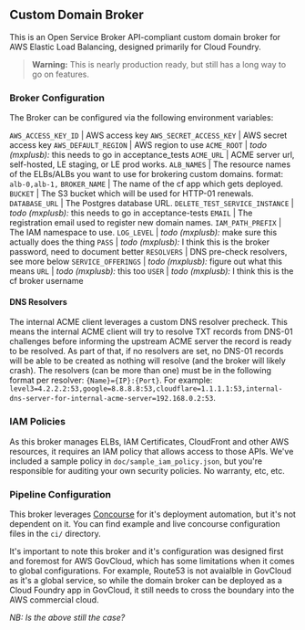 ## Custom Domain Broker

This is an Open Service Broker API-compliant custom domain broker for AWS
Elastic Load Balancing, designed primarily for Cloud Foundry.

> **Warning:** This is nearly production ready, but still has a long way to go
> on features.

### Broker Configuration

The Broker can be configured via the following environment variables:

`AWS_ACCESS_KEY_ID`            | AWS access key
`AWS_SECRET_ACCESS_KEY`        | AWS secret access key
`AWS_DEFAULT_REGION`           | AWS region to use
`ACME_ROOT`                    | _todo (mxplusb):_ this needs to go in acceptance_tests
`ACME_URL`                     | ACME server url, self-hosted, LE staging, or LE prod works.
`ALB_NAMES`                    | The resource names of the ELBs/ALBs you want to use for brokering custom domains. format: `alb-0,alb-1,`
`BROKER_NAME`                  | The name of the cf app which gets deployed.
`BUCKET`                       | The S3 bucket which will be used for HTTP-01 renewals.
`DATABASE_URL`                 | The Postgres database URL.
`DELETE_TEST_SERVICE_INSTANCE` | _todo (mxplusb):_ this needs to go in acceptance-tests
`EMAIL`                        | The registration email used to register new domain names.
`IAM_PATH_PREFIX`              | The IAM namespace to use.
`LOG_LEVEL`                    | _todo (mxplusb):_ make sure this actually does the thing
`PASS`                         | _todo (mxplusb):_ I think this is the broker password, need to document better
`RESOLVERS`                    | DNS pre-check resolvers, see more below
`SERVICE_OFFERINGS`            | _todo (mxplusb):_ figure out what this means
`URL`                          | _todo (mxplusb):_ this too
`USER`                         | _todo (mxplusb):_ I think this is the cf broker username

#### DNS Resolvers

The internal ACME client leverages a
custom DNS resolver precheck. This means the internal ACME client will try to
resolve TXT records from DNS-01 challenges before informing the upstream ACME
server the record is ready to be resolved. As part of that, if no resolvers are
set, no DNS-01 records will be able to be created as nothing will resolve (and
the broker will likely crash). The resolvers (can be more than one) must be in
the following format per resolver: `{Name}={IP}:{Port}`. For example:
`level3=4.2.2.2:53,google=8.8.8.8:53,cloudflare=1.1.1.1:53,internal-dns-server-for-internal-acme-server=192.168.0.2:53`.

### IAM Policies

As this broker manages ELBs, IAM Certificates, CloudFront and other
AWS resources, it requires an IAM policy that allows access to those APIs.
We've included a sample policy in `doc/sample_iam_policy.json`, but you're
responsible for auditing your own security policies. No warranty, etc, etc.

### Pipeline Configuration

This broker leverages [Concourse](https://concourse-ci.org) for it's deployment
automation, but it's not dependent on it.  You can find example and live
concourse configuration files in the `ci/` directory.

It's important to note this broker and it's configuration was designed first
and foremost for AWS GovCloud, which has some limitations when it comes to
global configurations. For example, Route53 is not avaialble in GovCloud as
it's a global service, so while the domain broker can be deployed as a Cloud
Foundry app in GovCloud, it still needs to cross the boundary into the AWS
commercial cloud.

_NB: Is the above still the case?_
